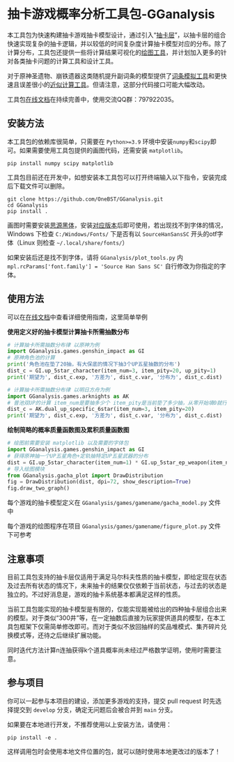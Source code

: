 # 抽卡游戏概率分析工具包-GGanalysis

本工具包为快速构建抽卡游戏抽卡模型设计，通过引入“[抽卡层](https://github.com/OneBST/GGanalysis/blob/main/GGanalysis/gacha_layers.py)”，以抽卡层的组合快速实现复杂的抽卡逻辑，并以较低的时间复杂度计算抽卡模型对应的分布。除了计算分布，工具包还提供一些将计算结果可视化的[绘图工具](https://github.com/OneBST/GGanalysis/blob/main/GGanalysis/plot_tools.py)，并计划加入更多的针对各类抽卡问题的计算工具和设计工具。

对于原神圣遗物、崩铁遗器这类随机提升副词条的模型提供了[词条模拟工具](https://github.com/OneBST/GGanalysis/blob/main/GGanalysis/SimulationTools/scored_item_sim.py)和更快速且误差很小的[近似计算工具](https://github.com/OneBST/GGanalysis/blob/main/GGanalysis/ScoredItem/scored_item.py)。但请注意，这部分代码接口可能大幅改动。

工具包[在线文档](https://onebst.github.io/GGanalysis/)在持续完善中，使用交流QQ群：797922035。

## 安装方法

本工具包的依赖库很简单，只需要在 `Python>=3.9` 环境中安装`numpy`和`scipy`即可。如果需要使用工具包提供的画图代码，还需安装 `matplotlib`。

``` shell
pip install numpy scipy matplotlib
```

工具包目前还在开发中，如想安装本工具包可以打开终端输入以下指令，安装完成后下载文件可以删除。

```shell
git clone https://github.com/OneBST/GGanalysis.git
cd GGanalysis
pip install .
```

画图时需要安装[思源黑体](https://github.com/adobe-fonts/source-han-sans)，安装[对应版本](https://github.com/adobe-fonts/source-han-sans/releases/download/2.004R/SourceHanSansSC.zip)后即可使用，若出现找不到字体的情况，Windows 下检查 `C:/Windows/Fonts/` 下是否有以 `SourceHanSansSC` 开头的otf字体（Linux 则检查 `~/.local/share/fonts/`）

如果安装后还是找不到字体，请将 `GGanalysis/plot_tools.py` 内 `mpl.rcParams['font.family'] = 'Source Han Sans SC'` 自行修改为你指定的字体。

## 使用方法

可以在[在线文档](https://onebst.github.io/GGanalysis/)中查看详细使用指南，这里简单举例

**使用定义好的抽卡模型计算抽卡所需抽数分布**

``` python
# 计算抽卡所需抽数分布律 以原神为例
import GGanalysis.games.genshin_impact as GI
# 原神角色池的计算
print('角色池在垫了20抽，有大保底的情况下抽3个UP五星抽数的分布')
dist_c = GI.up_5star_character(item_num=3, item_pity=20, up_pity=1)
print('期望为', dist_c.exp, '方差为', dist_c.var, '分布为', dist_c.dist)

# 计算抽卡所需抽数分布律 以明日方舟为例
import GGanalysis.games.arknights as AK
# 普池双UP的计算 item_num是要抽多少个 item_pity是当前垫了多少抽，从零开始填0就行
dist_c = AK.dual_up_specific_6star(item_num=3, item_pity=20)
print('期望为', dist_c.exp, '方差为', dist_c.var, '分布为', dist_c.dist)
```

**绘制简略的概率质量函数图及累积质量函数图**

``` python
# 绘图前需要安装 matplotlib 以及需要的字体包
import GGanalysis.games.genshin_impact as GI
# 获得原神抽一个UP五星角色+定轨抽特定UP五星武器的分布
dist = GI.up_5star_character(item_num=1) * GI.up_5star_ep_weapon(item_num=1)
# 导入绘图模块
from GGanalysis.gacha_plot import DrawDistribution
fig = DrawDistribution(dist, dpi=72, show_description=True)
fig.draw_two_graph()
```

每个游戏的抽卡模型定义在 `GGanalysis/games/gamename/gacha_model.py` 文件中

每个游戏的绘图程序在项目 `GGanalysis/games/gamename/figure_plot.py` 文件下可参考

## 注意事项

目前工具包支持的抽卡层仅适用于满足马尔科夫性质的抽卡模型，即给定现在状态及过去所有状态的情况下，未来抽卡的结果仅仅依赖于当前状态，与过去的状态是独立的。不过好消息是，游戏的抽卡系统基本都满足这样的性质。

当前工具包能实现的抽卡模型是有限的，仅能实现能被给出的四种抽卡层组合出来的模型。对于类似“300井”等，在一定抽数后直接为玩家提供道具的模型，在本工具包框架下仅需简单修改即可。而对于类似不放回抽样的奖品堆模式、集齐碎片兑换模式等，还待之后继续扩展功能。

同时迭代方法计算n连抽获得k个道具概率尚未经过严格数学证明，使用时需要注意。

## 参与项目

你可以一起参与本项目的建设，添加更多游戏的支持，提交 pull request 时先选择提交到 `develop` 分支，确定无问题后会被合并到 `main` 分支。

如果要在本地进行开发，不推荐使用以上安装方法，请使用：

``` shell
pip install -e . 
```

这样调用包时会使用本地文件位置的包，就可以随时使用本地更改过的版本了！